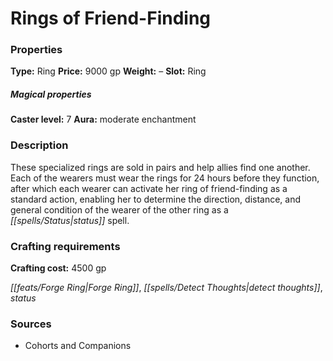 ﻿---
Title: "Rings of Friend-Finding"
Type: "Ring"
Price: "9000 gp"
Weight: "–"
Slot: "Ring"
Caster level: "7"
Aura: "moderate enchantment"
Description: |
  "These specialized rings are sold in pairs and help allies find one another. Each of the wearers must wear the rings for 24 hours before they function, after which each wearer can activate her _ring of friend-finding_ as a standard action, enabling her to determine the direction, distance, and general condition of the wearer of the other ring as a _status_ spell."
Crafting cost: "4500 gp"
Sources: "['Cohorts and Companions']"
---

# Rings of Friend-Finding

### Properties

**Type:** Ring **Price:** 9000 gp **Weight:** – **Slot:** Ring

##### Magical properties

**Caster level:** 7 **Aura:** moderate enchantment

### Description

These specialized rings are sold in pairs and help allies find one another. Each of the wearers must wear the rings for 24 hours before they function, after which each wearer can activate her ring of friend-finding as a standard action, enabling her to determine the direction, distance, and general condition of the wearer of the other ring as a _[[spells/Status|status]]_ spell.

### Crafting requirements

**Crafting cost:** 4500 gp

_[[feats/Forge Ring|Forge Ring]]_, _[[spells/Detect Thoughts|detect thoughts]]_, _status_

### Sources

* Cohorts and Companions